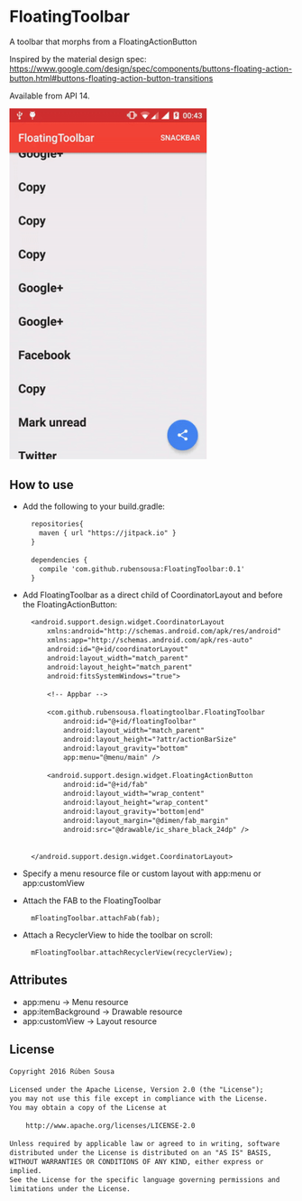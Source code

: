 # FloatingToolbar
A toolbar that morphs from a FloatingActionButton

Inspired by the material design spec: https://www.google.com/design/spec/components/buttons-floating-action-button.html#buttons-floating-action-button-transitions

Available from API 14.

<img src="screenshots/demo.gif" width="350">

## How to use

- Add the following to your build.gradle:

        repositories{
          maven { url "https://jitpack.io" }
        }
        
        dependencies {
          compile 'com.github.rubensousa:FloatingToolbar:0.1'
        }

- Add FloatingToolbar as a direct child of CoordinatorLayout and before the FloatingActionButton:


        <android.support.design.widget.CoordinatorLayout 
            xmlns:android="http://schemas.android.com/apk/res/android"
            xmlns:app="http://schemas.android.com/apk/res-auto"
            android:id="@+id/coordinatorLayout"
            android:layout_width="match_parent"
            android:layout_height="match_parent"
            android:fitsSystemWindows="true">
            
            <!-- Appbar -->

            <com.github.rubensousa.floatingtoolbar.FloatingToolbar
                android:id="@+id/floatingToolbar"
                android:layout_width="match_parent"
                android:layout_height="?attr/actionBarSize"
                android:layout_gravity="bottom"
                app:menu="@menu/main" />

            <android.support.design.widget.FloatingActionButton
                android:id="@+id/fab"
                android:layout_width="wrap_content"
                android:layout_height="wrap_content"
                android:layout_gravity="bottom|end"
                android:layout_margin="@dimen/fab_margin"
                android:src="@drawable/ic_share_black_24dp" />
                
                
        </android.support.design.widget.CoordinatorLayout>

- Specify a menu resource file or custom layout with app:menu or app:customView

- Attach the FAB to the FloatingToolbar

        mFloatingToolbar.attachFab(fab);

- Attach a RecyclerView to hide the toolbar on scroll:

        mFloatingToolbar.attachRecyclerView(recyclerView);

## Attributes

- app:menu -> Menu resource
- app:itemBackground -> Drawable resource
- app:customView -> Layout resource


## License

    Copyright 2016 Rúben Sousa
    
    Licensed under the Apache License, Version 2.0 (the "License");
    you may not use this file except in compliance with the License.
    You may obtain a copy of the License at
    
        http://www.apache.org/licenses/LICENSE-2.0
    
    Unless required by applicable law or agreed to in writing, software
    distributed under the License is distributed on an "AS IS" BASIS,
    WITHOUT WARRANTIES OR CONDITIONS OF ANY KIND, either express or implied.
    See the License for the specific language governing permissions and
    limitations under the License.
